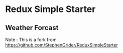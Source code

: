 # Redux Simple Starter
## Weather Forcast

Note : This is a fork from https://github.com/StephenGrider/ReduxSimpleStarter
